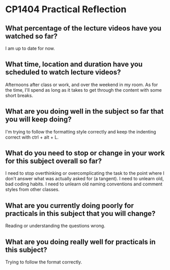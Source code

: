 # CP1404 Practical Reflection

## What percentage of the lecture videos have you watched so far?

I am up to date for now. 

## What time, location and duration have you scheduled to watch lecture videos?

Afternoons after class or work, and over the weekend in my room. As for the time, I'll spend as long as it takes to get through the content with some short breaks.

## What are you doing well in the subject so far that you will keep doing?

I'm trying to follow the formatting style correctly and keep the indenting correct with ctrl + alt + L. 

## What do you need to stop or change in your work for this subject overall so far?

I need to stop overthinking or overcomplicating the task to the point where I don't answer what was actually asked for (a tangent).
I need to unlearn old, bad coding habits. I need to unlearn old naming conventions and comment styles from other classes. 

## What are you currently doing poorly for practicals in this subject that you will change?

Reading or understanding the questions wrong.

## What are you doing really well for practicals in this subject?

Trying to follow the format correctly. 
